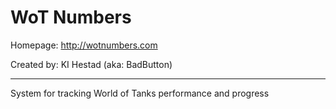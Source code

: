 # WoT Numbers #

Homepage:    http://wotnumbers.com

Created by: KI Hestad (aka: BadButton)

*******************************************************

System for tracking World of Tanks performance and progress
